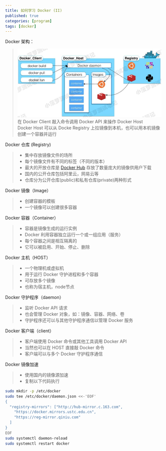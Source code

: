 ```yaml
---
title: 如何学习 Docker (II)
published: true
categories: [program]
tags: [docker]
---
```


Docker 架构：
> ![](/images/docker-structure.jpg)  
> 在 Docker Client 敲入命令调用 Docker API 来操作 Docker Host  
> Docker Host 可以从 Docke Registry 上拉镜像到本机，也可以用本机镜像创建一个容器并运行  

Docker 仓库 (Registry)
> * 集中存放镜像文件的场所
> * 每个镜像文件有不同的标签（不同的版本）
> * 最大的开放仓库是 [Docker Hub](https://hub.docker.com/) 存放了数量庞大的镜像供用户下载
> * 国内的公开仓库包括阿里云，网易云等
> * 仓库分为公开仓库(public)和私有仓库(private)两种形式

Docker 镜像（Image）
> * 创建容器的模板
> * 一个镜像可以创建很多容器

Docker 容器（Container）
> * 容器是镜像生成的运行实例
> * Docker 利用容器独立运行一个或一组应用（服务）
> * 每个容器之间是相互隔离的
> * 它可以被启用、开始、停止、删除

Docker 主机（HOST）
> * 一个物理机或虚拟机
> * 用于运行 Docker 守护进程和多个容器
> * 可存放多个镜像
> * 也称为宿主机，node节点

Docker 守护程序（daemon）
> * 监听 Docker API 请求
> * 也会管理 Docker 对象，如：镜像、容器、网络、卷
> * 守护程序还可以与其他守护程序通信以管理 Docker 服务

Docker 客户端（client）
> * 客户端使用 Docker 命令或其他工具调用 Docker API
> * 当然也可以在 HOST 直接敲 Docker 命令
> * 客户端可以与多个 Docker 守护程序通信

Docker 镜像加速
> * 使用国内的镜像源加速
> * 复制以下代码执行
```sh
sudo mkdir -p /etc/docker
sudo tee /etc/docker/daemon.json <<-'EOF'
{
  "registry-mirrors": ["http://hub-mirror.c.163.com",
    "https://docker.mirrors.ustc.edu.cn",
    "https://reg-mirror.qiniu.com"
  ]
}
EOF
sudo systemctl daemon-reload
sudo systemctl restart docker
```